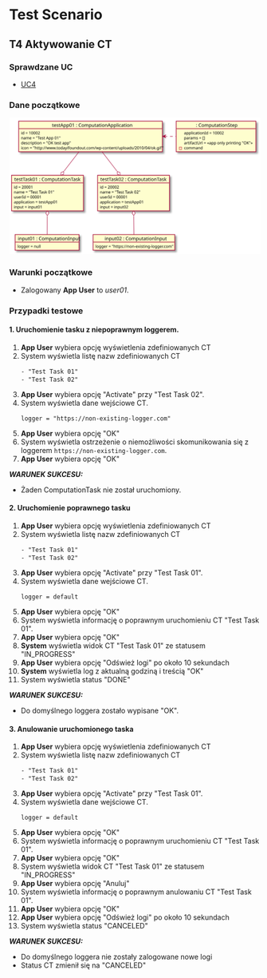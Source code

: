 
# Test Scenario

## T4 Aktywowanie CT

### Sprawdzane UC

- [UC4](../scenarios/UC4_Activate%20Computation%20Task)

### Dane początkowe

![model](data/T4_in.svg)

### Warunki początkowe 

- Zalogowany __App User__ to _user01_.

### Przypadki testowe

#### 1. Uruchomienie tasku z niepoprawnym loggerem.

1. __App User__ wybiera opcję wyświetlenia zdefiniowanych CT
2. System wyświetla listę nazw zdefiniowanych CT 
    ```
    - "Test Task 01"
    - "Test Task 02"
    ```
3. __App User__ wybiera opcję "Activate" przy "Test Task 02". 
4. System wyświetla dane wejściowe CT.
    ```
    logger = "https://non-existing-logger.com"
    ```
5. __App User__ wybiera opcję "OK"
6. System wyświetla ostrzeżenie o niemożliwości skomunikowania się 
   z loggerem `https://non-existing-logger.com`.
7. __App User__ wybiera opcję "OK"

___WARUNEK SUKCESU:___

- Żaden ComputationTask nie został uruchomiony.

#### 2. Uruchomienie poprawnego tasku

1. __App User__ wybiera opcję wyświetlenia zdefiniowanych CT
2. System wyświetla listę nazw zdefiniowanych CT 
    ```
    - "Test Task 01"
    - "Test Task 02"
    ```
3. __App User__ wybiera opcję "Activate" przy "Test Task 01". 
4. System wyświetla dane wejściowe CT.
    ```
    logger = default
    ```
5. __App User__ wybiera opcję "OK"
6. System wyświetla informację o poprawnym uruchomieniu CT "Test Task 01".
7. __App User__ wybiera opcję "OK"
8. __System__ wyświetla widok CT "Test Task 01" ze statusem "IN_PROGRESS"
9. __App User__ wybiera opcję "Odśwież logi" po około 10 sekundach
10. __System__ wyświetla log z aktualną godziną i treścią "OK"
11. System wyświetla status "DONE"

___WARUNEK SUKCESU:___

- Do domyślnego loggera zostało wypisane "OK".

#### 3. Anulowanie uruchomionego taska

1. __App User__ wybiera opcję wyświetlenia zdefiniowanych CT
2. System wyświetla listę nazw zdefiniowanych CT 
    ```
    - "Test Task 01"
    - "Test Task 02"
    ```
3. __App User__ wybiera opcję "Activate" przy "Test Task 01". 
4. System wyświetla dane wejściowe CT.
    ```
    logger = default
    ```
5. __App User__ wybiera opcję "OK"
6. System wyświetla informację o poprawnym uruchomieniu CT "Test Task 01".
7. __App User__ wybiera opcję "OK"
8. System wyświetla widok CT "Test Task 01" ze statusem "IN_PROGRESS"
9. __App User__ wybiera opcję "Anuluj"
10. System wyświetla informację o poprawnym anulowaniu CT "Test Task 01".
11. __App User__ wybiera opcję "OK"
12. __App User__ wybiera opcję "Odśwież logi" po około 10 sekundach
13. System wyświetla status "CANCELED"

___WARUNEK SUKCESU:___

- Do domyślnego loggera nie zostały zalogowane nowe logi
- Status CT zmienił się na "CANCELED"
